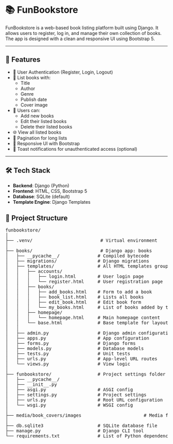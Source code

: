 # 📚 FunBookstore

FunBookstore is a web-based book listing platform built using Django. It allows users to register, log in, and manage their own collection of books. The app is designed with a clean and responsive UI using Bootstrap 5.

---

## 🚀 Features

- 🔐 User Authentication (Register, Login, Logout)
- 📖 List books with:
  - Title
  - Author
  - Genre
  - Publish date
  - Cover image
- 👤 Users can:
  - Add new books
  - Edit their listed books
  - Delete their listed books
- 🌐 View all listed books
- 📄 Pagination for long lists
- 🎨 Responsive UI with Bootstrap
- 🔔 Toast notifications for unauthenticated access (optional)
  
---

## 🛠️ Tech Stack

- **Backend**: Django (Python)
- **Frontend**: HTML, CSS, Bootstrap 5
- **Database**: SQLite (default)
- **Template Engine**: Django Templates

## 📁 Project Structure
<pre>
funbookstore/
│
├── .venv/                         # Virtual environment
│
├── books/                         # Django app: books
│   ├── __pycache__/              # Compiled bytecode
│   ├── migrations/               # Django migrations
│   ├── templates/                # All HTML templates grouped by feature
│   │   ├── accounts/
│   │   │   ├── login.html        # User login page
│   │   │   └── register.html     # User registration page
│   │   ├── books/
│   │   │   ├── add_books.html    # Form to add a book
│   │   │   ├── book_list.html    # Lists all books
│   │   │   ├── edit_book.html    # Edit book form
│   │   │   └── my_books.html     # List of books added by the logged-in user
│   │   ├── homepage/
│   │   │   └── homepage.html     # Main homepage content
│   │   └── base.html             # Base template for layout (navbar, etc.)
│   │
│   ├── admin.py                  # Django admin configuration
│   ├── apps.py                   # App configuration
│   ├── forms.py                  # Django forms
│   ├── models.py                 # Database models
│   ├── tests.py                  # Unit tests
│   ├── urls.py                   # App-level URL routes
│   └── views.py                  # View logic
│
├── funbookstore/                 # Project settings folder
│   ├── __pycache__/             
│   ├── __init__.py              
│   ├── asgi.py                   # ASGI config
│   ├── settings.py               # Project settings
│   ├── urls.py                   # Root URL configuration
│   └── wsgi.py                   # WSGI config
│
├── media/book_covers/images                       # Media files (user uploaded images)
│
├── db.sqlite3                    # SQLite database file
├── manage.py                     # Django CLI tool
└── requirements.txt              # List of Python dependencies


</pre>
